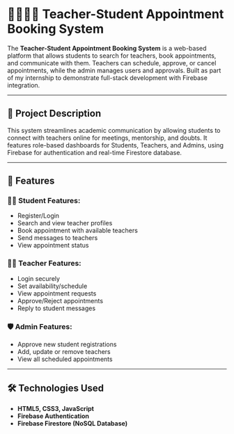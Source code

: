 # 👨‍🏫👩‍🎓 Teacher-Student Appointment Booking System

The **Teacher-Student Appointment Booking System** is a web-based platform that allows students to search for teachers, book appointments, and communicate with them. Teachers can schedule, approve, or cancel appointments, while the admin manages users and approvals. Built as part of my internship to demonstrate full-stack development with Firebase integration.

---

## 📌 Project Description

This system streamlines academic communication by allowing students to connect with teachers online for meetings, mentorship, and doubts. It features role-based dashboards for Students, Teachers, and Admins, using Firebase for authentication and real-time Firestore database.

---

## 🚀 Features

### 👨‍🎓 Student Features:
- Register/Login
- Search and view teacher profiles
- Book appointment with available teachers
- Send messages to teachers
- View appointment status

### 👩‍🏫 Teacher Features:
- Login securely
- Set availability/schedule
- View appointment requests
- Approve/Reject appointments
- Reply to student messages

### 🛡️ Admin Features:
- Approve new student registrations
- Add, update or remove teachers
- View all scheduled appointments

---

## 🛠️ Technologies Used

- **HTML5, CSS3, JavaScript**
- **Firebase Authentication**
- **Firebase Firestore (NoSQL Database)**

